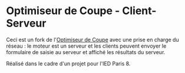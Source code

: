 Optimiseur de Coupe - Client-Serveur
===

Ceci est un fork de l'[Optimiseur de Coupe](https://github.com/pierre-H/optimiseur-coupe) avec une prise en charge du réseau : le moteur est un serveur et les clients peuvent envoyer le formulaire de saisie au serveur et affiché les résultats du serveur.

Réalisé dans le cadre d'un projet pour l'IED Paris 8.

